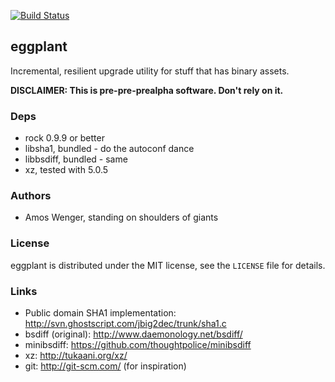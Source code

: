 
[![Build Status](https://travis-ci.org/nddrylliog/eggplant.png?branch=master)](https://travis-ci.org/nddrylliog/eggplant)

## eggplant

Incremental, resilient upgrade utility for stuff that has binary assets.

**DISCLAIMER: This is pre-pre-prealpha software. Don't rely on it.**

### Deps

  * rock 0.9.9 or better
  * libsha1, bundled - do the autoconf dance
  * libbsdiff, bundled - same
  * xz, tested with 5.0.5

### Authors

  * Amos Wenger, standing on shoulders of giants

### License

eggplant is distributed under the MIT license, see the `LICENSE` file for details.
  
### Links

  * Public domain SHA1 implementation: <http://svn.ghostscript.com/jbig2dec/trunk/sha1.c>
  * bsdiff (original): <http://www.daemonology.net/bsdiff/>
  * minibsdiff: <https://github.com/thoughtpolice/minibsdiff>
  * xz: <http://tukaani.org/xz/>
  * git: <http://git-scm.com/> (for inspiration)

